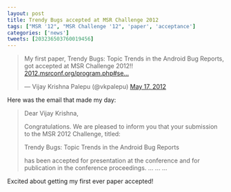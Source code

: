 ```yaml
---
layout: post
title: Trendy Bugs accepted at MSR Challenge 2012
tags: ["MSR '12", "MSR Challenge '12", 'paper', 'acceptance']
categories: ['news']
tweets: [203236503760019456]
---
```



<blockquote class="twitter-tweet"><p>My first paper, Trendy Bugs: Topic Trends in the Android Bug Reports, got accepted at MSR Challenge 2012!! <a href="http://t.co/dTkmuc5Y" title="http://2012.msrconf.org/program.php#ses4_1">2012.msrconf.org/program.php#se…</a></p>&mdash; Vijay Krishna Palepu (@vkpalepu) <a href="https://twitter.com/vkpalepu/status/203236503760019456">May 17, 2012</a></blockquote>

Here was the email that made my day:

> Dear Vijay Krishna,
> 
> Congratulations. We are pleased to inform you that your submission to
> the MSR 2012 Challenge, titled:
> 
> Trendy Bugs: Topic Trends in the Android Bug Reports
> 
> has been accepted for presentation at the conference and for
> publication in the conference proceedings.
> ...
> ...
> ...

Excited about getting my first ever paper accepted!